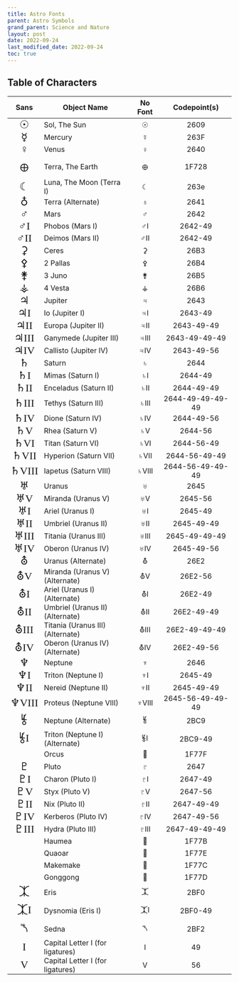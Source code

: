 ```yaml
---
title: Astro Fonts
parent: Astro Symbols
grand_parent: Science and Nature
layout: post
date: 2022-09-24
last_modified_date: 2022-09-24
toc: true
---
```




## Table of Characters

<style>
    @font-face {
        font-family: Astromoony;
        src: url("{{site.webfontdirectory}}/astro/AstromoonySans.ttf");
    }
    .AstroFontTable td {
        vertical-align: middle;
        padding: 0 0.4rem
    }
    .AstroFontTable td:nth-child(1) {
        font-family: Astromoony;
        text-align: center;
        font-size: x-large;
    }
    .AstroFontTable td:nth-child(2) {
        text-align: left;
    }
    .AstroFontTable td:nth-child(3), .AstroFontTable td:nth-child(4) {
        text-align: center;
    }
    .MoonRow {
        background-color: var(--boxcolor);
    }
</style>

<table class="AstroFontTable">
    <thead>
    <tr>
        <th>Sans</th>
        <th>Object Name</th>
        <th>No Font</th>
        <th>Codepoint(s)</th>
    </tr>
    </thead>
    <tbody>
        <tr class="MajorPlanetRow">
            <td>☉︎</td>
            <td>Sol, The Sun</td>
            <td>☉︎</td>
            <td>2609</td>
        </tr>
        <tr class="MajorPlanetRow">
            <td>☿</td>
            <td>Mercury</td>
            <td>☿</td>
            <td>263F</td>
        </tr>
        <tr class="MajorPlanetRow">
            <td>♀</td>
            <td>Venus</td>
            <td>♀</td>
            <td>2640</td>
        </tr>
        <tr class="MajorPlanetRow">
            <td>🜨</td>
            <td>Terra, The Earth</td>
            <td>🜨</td>
            <td>1F728</td>
        </tr>
        <tr class="MoonRow">
            <td>☾</td>
            <td>Luna, The Moon (Terra I)</td>
            <td>☾</td>
            <td>263e</td>
        </tr>
        <tr class="MajorPlanetRow">
            <td>♁</td>
            <td>Terra (Alternate)</td>
            <td>♁</td>
            <td>2641</td>
        </tr>
        <tr class="MajorPlanetRow">
            <td>♂</td>
            <td>Mars</td>
            <td>♂</td>
            <td>2642</td>
        </tr>
        <tr class="MoonRow">
            <td>♂I</td>
            <td>Phobos (Mars I)</td>
            <td>♂I</td>
            <td>2642-49</td>
        </tr>
        <tr class="MoonRow">
            <td>♂II</td>
            <td>Deimos (Mars II)</td>
            <td>♂II</td>
            <td>2642-49</td>
        </tr>
        <tr class="DwarfPlanetRow">
            <td>⚳</td>
            <td>Ceres</td>
            <td>⚳</td>
            <td>26B3</td>
        </tr>
        <tr class="MinorPlanetRow">
            <td>⚴</td>
            <td>2 Pallas</td>
            <td>⚴</td>
            <td>26B4</td>
        </tr>
        <tr class="MinorPlanetRow">
            <td>⚵</td>
            <td>3 Juno</td>
            <td>⚵</td>
            <td>26B5</td>
        </tr>
        <tr class="MinorPlanetRow">
            <td>⚶</td>
            <td>4 Vesta</td>
            <td>⚶</td>
            <td>26B6</td>
        </tr>
        <tr class="MajorPlanetRow">
            <td>♃</td>
            <td>Jupiter</td>
            <td>♃</td>
            <td>2643</td>
        </tr>
        <tr class="MoonRow">
            <td>♃I</td>
            <td>Io (Jupiter I)</td>
            <td>♃I</td>
            <td>2643-49</td>
        </tr>
        <tr class="MoonRow">
            <td>♃II</td>
            <td>Europa (Jupiter II)</td>
            <td>♃II</td>
            <td>2643-49-49</td>
        </tr>
        <tr class="MoonRow">
            <td>♃III</td>
            <td>Ganymede (Jupiter III)</td>
            <td>♃III</td>
            <td>2643-49-49-49</td>
        </tr>
        <tr class="MoonRow">
            <td>♃IV</td>
            <td>Callisto (Jupiter IV)</td>
            <td>♃IV</td>
            <td>2643-49-56</td>
        </tr>
        <tr class="MajorPlanetRow">
            <td>♄</td>
            <td>Saturn</td>
            <td>♄</td>
            <td>2644</td>
        </tr>
        <tr class="MoonRow">
            <td>♄I</td>
            <td>Mimas (Saturn I)</td>
            <td>♄I</td>
            <td>2644-49</td>
        </tr>
        <tr class="MoonRow">
            <td>♄II</td>
            <td>Enceladus (Saturn II)</td>
            <td>♄II</td>
            <td>2644-49-49</td>
        </tr>
        <tr class="MoonRow">
            <td>♄III</td>
            <td>Tethys (Saturn III)</td>
            <td>♄III</td>
            <td>2644-49-49-49-49</td>
        </tr>
        <tr class="MoonRow">
            <td>♄IV</td>
            <td>Dione (Saturn IV)</td>
            <td>♄IV</td>
            <td>2644-49-56</td>
        </tr>
        <tr class="MoonRow">
            <td>♄V</td>
            <td>Rhea (Saturn V)</td>
            <td>♄V</td>
            <td>2644-56</td>
        </tr>
        <tr class="MoonRow">
            <td>♄VI</td>
            <td>Titan (Saturn VI)</td>
            <td>♄VI</td>
            <td>2644-56-49</td>
        </tr>
        <tr class="MoonRow">
            <td>♄VII</td>
            <td>Hyperion (Saturn VII)</td>
            <td>♄VII</td>
            <td>2644-56-49-49</td>
        </tr>
        <tr class="MoonRow">
            <td>♄VIII</td>
            <td>Iapetus (Saturn VIII)</td>
            <td>♄VIII</td>
            <td>2644-56-49-49-49</td>
        </tr>
        <tr class="MajorPlanetRow">
            <td>♅</td>
            <td>Uranus</td>
            <td>♅</td>
            <td>2645</td>
        </tr>
        <tr class="MoonRow">
            <td>♅V</td>
            <td>Miranda (Uranus V)</td>
            <td>♅V</td>
            <td>2645-56</td>
        </tr>
        <tr class="MoonRow">
            <td>♅I</td>
            <td>Ariel (Uranus I)</td>
            <td>♅I</td>
            <td>2645-49</td>
        </tr>
        <tr class="MoonRow">
            <td>♅II</td>
            <td>Umbriel (Uranus II)</td>
            <td>♅II</td>
            <td>2645-49-49</td>
        </tr>
        <tr class="MoonRow">
            <td>♅III</td>
            <td>Titania (Uranus III)</td>
            <td>♅III</td>
            <td>2645-49-49-49</td>
        </tr>
        <tr class="MoonRow">
            <td>♅IV</td>
            <td>Oberon (Uranus IV)</td>
            <td>♅IV</td>
            <td>2645-49-56</td>
        </tr>
        <tr class="MajorPlanetRow">
            <td>⛢</td>
            <td>Uranus (Alternate)</td>
            <td>⛢</td>
            <td>26E2</td>
        </tr>
        <tr class="MoonRow">
            <td>⛢V</td>
            <td>Miranda (Uranus V) (Alternate)</td>
            <td>⛢V</td>
            <td>26E2-56</td>
        </tr>
        <tr class="MoonRow">
            <td>⛢I</td>
            <td>Ariel (Uranus I) (Alternate)</td>
            <td>⛢I</td>
            <td>26E2-49</td>
        </tr>
        <tr class="MoonRow">
            <td>⛢II</td>
            <td>Umbriel (Uranus II) (Alternate)</td>
            <td>⛢II</td>
            <td>26E2-49-49</td>
        </tr>
        <tr class="MoonRow">
            <td>⛢III</td>
            <td>Titania (Uranus III) (Alternate)</td>
            <td>⛢III</td>
            <td>26E2-49-49-49</td>
        </tr>
        <tr class="MoonRow">
            <td>⛢IV</td>
            <td>Oberon (Uranus IV) (Alternate)</td>
            <td>⛢IV</td>
            <td>26E2-49-56</td>
        </tr>
        <tr class="MajorPlanetRow">
            <td>♆</td>
            <td>Neptune</td>
            <td>♆</td>
            <td>2646</td>
        </tr>
        <tr class="MoonRow">
            <td>♆I</td>
            <td>Triton (Neptune I)</td>
            <td>♆I</td>
            <td>2645-49</td>
        </tr>
        <tr class="MoonRow">
            <td>♆II</td>
            <td>Nereid (Neptune II)</td>
            <td>♆II</td>
            <td>2645-49-49</td>
        </tr>
        <tr class="MoonRow">
            <td>♆VIII</td>
            <td>Proteus (Neptune VIII)</td>
            <td>♆VIII</td>
            <td>2645-56-49-49-49</td>
        </tr>
        <tr class="MajorPlanetRow">
            <td>⯉</td>
            <td>Neptune (Alternate)</td>
            <td>⯉</td>
            <td>2BC9</td>
        </tr>
        <tr class="MoonRow">
            <td>⯉I</td>
            <td>Triton (Neptune I) (Alternate)</td>
            <td>⯉I</td>
            <td>2BC9-49</td>
        </tr>
        <tr class="DwarfPlanetRow">
            <td>🝿</td>
            <td>Orcus</td>
            <td>🝿</td>
            <td>1F77F</td>
        </tr>
        <tr class="DwarfPlanetRow">
            <td>♇</td>
            <td>Pluto</td>
            <td>♇</td>
            <td>2647</td>
        </tr>
        <tr class="MoonRow">
            <td>♇I</td>
            <td>Charon (Pluto I)</td>
            <td>♇I</td>
            <td>2647-49</td>
        </tr>
        <tr class="MoonRow">
            <td>♇V</td>
            <td>Styx (Pluto V)</td>
            <td>♇V</td>
            <td>2647-56</td>
        </tr>
        <tr class="MoonRow">
            <td>♇II</td>
            <td>Nix (Pluto II)</td>
            <td>♇II</td>
            <td>2647-49-49</td>
        </tr>
        <tr class="MoonRow">
            <td>♇IV</td>
            <td>Kerberos (Pluto IV)</td>
            <td>♇IV</td>
            <td>2647-49-56</td>
        </tr>
        <tr class="MoonRow">
            <td>♇III</td>
            <td>Hydra (Pluto III)</td>
            <td>♇III</td>
            <td>2647-49-49-49</td>
        </tr>
        <tr class="DwarfPlanetRow">
            <td>🝻</td>
            <td>Haumea</td>
            <td>🝻</td>
            <td>1F77B</td>
        </tr>
        <tr class="DwarfPlanetRow">
            <td>🝾</td>
            <td>Quaoar</td>
            <td>🝾</td>
            <td>1F77E</td>
        </tr>
        <tr class="DwarfPlanetRow">
            <td>🝼</td>
            <td>Makemake</td>
            <td>🝼</td>
            <td>1F77C</td>
        </tr>
        <tr class="DwarfPlanetRow">
            <td>🝽</td>
            <td>Gonggong</td>
            <td>🝽</td>
            <td>1F77D</td>
        </tr>
        <tr class="DwarfPlanetRow">
            <td>⯰</td>
            <td>Eris</td>
            <td>⯰</td>
            <td>2BF0</td>
        </tr>
        <tr class="MoonRow">
            <td>⯰I</td>
            <td>Dysnomia (Eris I)</td>
            <td>⯰I</td>
            <td>2BF0-49</td>
        </tr>
        <tr class="DwarfPlanetRow">
            <td>⯲</td>
            <td>Sedna</td>
            <td>⯲</td>
            <td>2BF2</td>
        </tr>
        <tr class="LetterRow">
            <td>I</td>
            <td>Capital Letter I (for ligatures)</td>
            <td>I</td>
            <td>49</td>
        </tr>
        <tr class="LetterRow">
            <td>V</td>
            <td>Capital Letter I (for ligatures)</td>
            <td>V</td>
            <td>56</td>
        </tr>
    </tbody>
</table>


